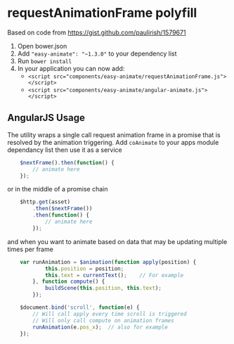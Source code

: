 # requestAnimationFrame polyfill

Based on code from https://gist.github.com/paulirish/1579671

1. Open bower.json
2. Add `"easy-animate": "~1.3.0"` to your dependency list
3. Run `bower install`
4. In your application you can now add:
   * `<script src="components/easy-animate/requestAnimationFrame.js"></script>`
   * `<script src="components/easy-animate/angular-animate.js"></script>`


## AngularJS Usage

The utility wraps a single call request animation frame in a promise that is resolved by the animation triggering.
Add `coAnimate` to your apps module dependancy list then use it as a service

```javascript
    $nextFrame().then(function() {
        // animate here
    });
```

or in the middle of a promise chain

```javascript
    $http.get(asset)
        .then($nextFrame())
        .then(function() {
            // animate here
        });
```

and when you want to animate based on data that may be updating multiple times per frame

```javascript
    var runAnimation = $animation(function apply(position) {
            this.position = position;
            this.text = currentText();    // For example
        }, function compute() {
            buildScene(this.position, this.text);
        });

    $document.bind('scroll', function(e) {
        // Will call apply every time scroll is triggered
        // Will only call compute on animation frames
        runAnimation(e.pos_x);  // also for example
    });
```
